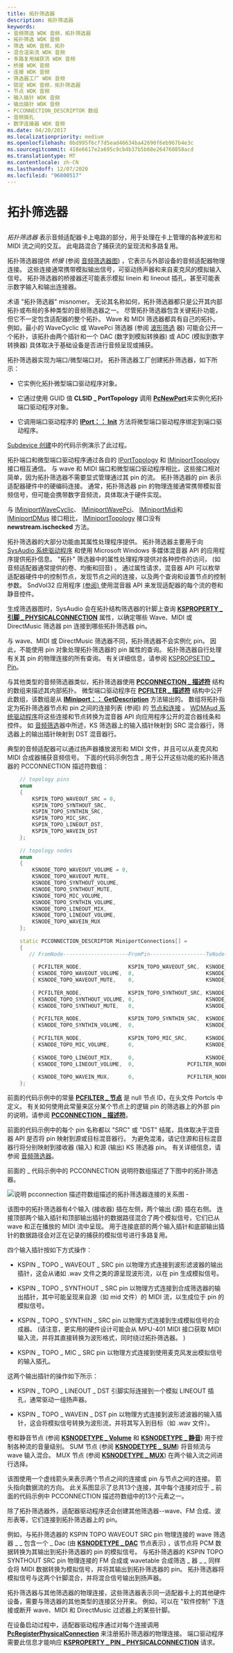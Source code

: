 ```yaml
---
title: 拓扑筛选器
description: 拓扑筛选器
keywords:
- 音频筛选 WDK 音频，拓扑筛选器
- 拓扑筛选 WDK 音频
- 筛选 WDK 音频、拓扑
- 混合渲染流 WDK 音频
- 多路复用捕获流 WDK 音频
- 桥接 WDK 音频
- 连接 WDK 音频
- 筛选器工厂 WDK 音频
- 锁定 WDK 音频，拓扑筛选器
- 节点 WDK 音频
- 输入插针 WDK 音频
- 输出插针 WDK 音频
- PCCONNECTION_DESCRIPTOR 数组
- 音频插孔
- 数字连接器 WDK 音频
ms.date: 04/20/2017
ms.localizationpriority: medium
ms.openlocfilehash: 0bd995f6cf7d5ead46634ba42690f6eb967b4e3c
ms.sourcegitcommit: 418e6617e2a695c9cb4b37b5b60e264760858acd
ms.translationtype: MT
ms.contentlocale: zh-CN
ms.lasthandoff: 12/07/2020
ms.locfileid: "96800517"
---
```

# <a name="topology-filters"></a>拓扑筛选器


## <span id="topology_filters"></span><span id="TOPOLOGY_FILTERS"></span>


*拓扑筛选器* 表示音频适配器卡上电路的部分，用于处理在卡上管理的各种波形和 MIDI 流之间的交互。 此电路混合了捕获流的呈现流和多路复用。

拓扑筛选器提供 *桥接* (参阅 [音频筛选器图](audio-filter-graphs.md)) ，它表示与外部设备的音频适配器物理连接。 这些连接通常携带模拟输出信号，可驱动扬声器和来自麦克风的模拟输入信号。 拓扑筛选器的桥接器还可能表示模拟 linein 和 lineout 插孔，甚至可能表示数字输入和输出连接器。

术语 "拓扑筛选器" misnomer。 无论其名称如何，拓扑筛选器都只是公开其内部拓扑或布局的多种类型的音频筛选器之一。 尽管拓扑筛选器包含关键拓扑功能，但它不一定包含适配器的整个拓扑。 Wave 和 MIDI 筛选器都具有自己的拓扑。 例如，最小的 WaveCyclic 或 WavePci 筛选器 (参阅 [波形筛选](wave-filters.md) 器) 可能会公开一个拓扑，该拓扑由两个插针和一个 DAC (数字到模拟转换器) 或 ADC (模拟到数字转换器) 具体取决于基础设备是否进行音频呈现或捕获。

拓扑筛选器实现为端口/微型端口对。 拓扑筛选器工厂创建拓扑筛选器，如下所示：

-   它实例化拓扑微型端口驱动程序对象。

-   它通过使用 GUID 值 **CLSID \_ PortTopology** 调用 [**PcNewPort**](/windows-hardware/drivers/ddi/portcls/nf-portcls-pcnewport)来实例化拓扑端口驱动程序对象。

-   它调用端口驱动程序的 [**IPort：： Init**](/windows-hardware/drivers/ddi/portcls/nf-portcls-iport-init) 方法将微型端口驱动程序绑定到端口驱动程序。

[Subdevice 创建](subdevice-creation.md)中的代码示例演示了此过程。

拓扑端口和微型端口驱动程序通过各自的 [IPortTopology](/windows-hardware/drivers/ddi/portcls/nn-portcls-iporttopology) 和 [IMiniportTopology](/windows-hardware/drivers/ddi/portcls/nn-portcls-iminiporttopology) 接口相互通信。 与 wave 和 MIDI 端口和微型端口驱动程序相比，这些接口相对简单，因为拓扑筛选器不需要显式管理通过其 pin 的流。 拓扑筛选器的 pin 表示适配器硬件中的硬编码连接。 通常，拓扑筛选器 pin 的物理连接通常携带模拟音频信号，但可能会携带数字音频流，具体取决于硬件实现。

与 [IMiniportWaveCyclic](/windows-hardware/drivers/ddi/portcls/nn-portcls-iminiportwavecyclic)、 [IMiniportWavePci](/windows-hardware/drivers/ddi/portcls/nn-portcls-iminiportwavepci)、 [IMiniportMidi](/windows-hardware/drivers/ddi/portcls/nn-portcls-iminiportmidi)和 [IMiniportDMus](/windows-hardware/drivers/ddi/dmusicks/nn-dmusicks-iminiportdmus) 接口相比， [IMiniportTopology](/windows-hardware/drivers/ddi/portcls/nn-portcls-iminiporttopology) 接口没有 **newstream.ischecked** 方法。

拓扑筛选器的大部分功能由其属性处理程序提供。 拓扑筛选器主要用于向 [SysAudio 系统驱动程序](kernel-mode-wdm-audio-components.md#sysaudio_system_driver) 和使用 Microsoft Windows 多媒体混音器 API 的应用程序提供拓扑信息。 "拓扑" 筛选器中的属性处理程序提供对各种控件的访问， (如音频适配器通常提供的卷、均衡和回音) 。 通过属性请求，混音器 API 可以枚举适配器硬件中的控制节点，发现节点之间的连接，以及两个查询和设置节点的控制参数。 SndVol32 应用程序 [ (参阅) ](systray-and-sndvol32.md) 使用混音器 API 来发现适配器的每个流的卷和静音控件。

生成筛选器图时，SysAudio 会在拓扑结构筛选器的针脚上查询 [**KSPROPERTY \_ 引脚 \_ PHYSICALCONNECTION**](../stream/ksproperty-pin-physicalconnection.md) 属性，以确定哪些 Wave、MIDI 或 DirectMusic 筛选器 pin 连接到哪些拓扑筛选器 pin。

与 wave、MIDI 或 DirectMusic 筛选器不同，拓扑筛选器不会实例化 pin。 因此，不能使用 pin 对象处理拓扑筛选器的 pin 属性的查询。 拓扑筛选器自行处理有关其 pin 的物理连接的所有查询。 有关详细信息，请参阅 [KSPROPSETID \_ Pin](../stream/kspropsetid-pin.md)。

与其他类型的音频筛选器类似，拓扑筛选器使用 [**PCCONNECTION \_ 描述符**](/previous-versions/windows/hardware/drivers/ff537688(v=vs.85)) 结构的数组来描述其内部拓扑。 微型端口驱动程序在 [**PCFILTER \_ 描述符**](/windows-hardware/drivers/ddi/portcls/ns-portcls-pcfilter_descriptor) 结构中公开此数组，该数组是从 [**IMiniport：： GetDescription**](/windows-hardware/drivers/ddi/portcls/nf-portcls-iminiport-getdescription) 方法输出的。 数组将拓扑指定为拓扑筛选器节点和 pin 之间的连接列表 (参阅) 的 [节点和连接](nodes-and-connections.md) 。 [WDMAud 系统驱动程序](user-mode-wdm-audio-components.md#wdmaud_system_driver)将这些连接和节点转换为混音器 API 向应用程序公开的混合器线条和控件。 如 [音频筛选](audio-filters.md)器中所述，KS 筛选器上的输入插针映射到 SRC 混合器行，筛选器上的输出插针映射到 DST 混音器行。

典型的音频适配器可以通过扬声器播放波形和 MIDI 文件，并且可以从麦克风和 MIDI 合成器捕获音频信号。 下面的代码示例包含 \_ 用于公开这些功能的拓扑筛选器的 PCCONNECTION 描述符数组：

```cpp
    // topology pins
    enum
    {
        KSPIN_TOPO_WAVEOUT_SRC = 0,
        KSPIN_TOPO_SYNTHOUT_SRC,
        KSPIN_TOPO_SYNTHIN_SRC,
        KSPIN_TOPO_MIC_SRC,
        KSPIN_TOPO_LINEOUT_DST,
        KSPIN_TOPO_WAVEIN_DST
    };
 
    // topology nodes
    enum
    {
        KSNODE_TOPO_WAVEOUT_VOLUME = 0,
        KSNODE_TOPO_WAVEOUT_MUTE,
        KSNODE_TOPO_SYNTHOUT_VOLUME,
        KSNODE_TOPO_SYNTHOUT_MUTE,
        KSNODE_TOPO_MIC_VOLUME,
        KSNODE_TOPO_SYNTHIN_VOLUME,
        KSNODE_TOPO_LINEOUT_MIX,
        KSNODE_TOPO_LINEOUT_VOLUME,
        KSNODE_TOPO_WAVEIN_MUX
    };
 
    static PCCONNECTION_DESCRIPTOR MiniportConnections[] =
    {
       // FromNode---------------------FromPin------------------ToNode-----------------------ToPin
 
        { PCFILTER_NODE,               KSPIN_TOPO_WAVEOUT_SRC,  KSNODE_TOPO_WAVEOUT_VOLUME,  1 },
        { KSNODE_TOPO_WAVEOUT_VOLUME,  0,                       KSNODE_TOPO_WAVEOUT_MUTE,    1 },
        { KSNODE_TOPO_WAVEOUT_MUTE,    0,                       KSNODE_TOPO_LINEOUT_MIX,     1 },
 
        { PCFILTER_NODE,               KSPIN_TOPO_SYNTHOUT_SRC, KSNODE_TOPO_SYNTHOUT_VOLUME, 1 },
        { KSNODE_TOPO_SYNTHOUT_VOLUME, 0,                       KSNODE_TOPO_SYNTHOUT_MUTE,   1 },
        { KSNODE_TOPO_SYNTHOUT_MUTE,   0,                       KSNODE_TOPO_LINEOUT_MIX,     2 },
 
        { PCFILTER_NODE,               KSPIN_TOPO_SYNTHIN_SRC,  KSNODE_TOPO_SYNTHIN_VOLUME,  1 },
        { KSNODE_TOPO_SYNTHIN_VOLUME,  0,                       KSNODE_TOPO_WAVEIN_MUX,      1 },
 
        { PCFILTER_NODE,               KSPIN_TOPO_MIC_SRC,      KSNODE_TOPO_MIC_VOLUME,      1 },
        { KSNODE_TOPO_MIC_VOLUME,      0,                       KSNODE_TOPO_WAVEIN_MUX,      2 },
 
        { KSNODE_TOPO_LINEOUT_MIX,     0,                       KSNODE_TOPO_LINEOUT_VOLUME,  1 },
        { KSNODE_TOPO_LINEOUT_VOLUME,  0,                 PCFILTER_NODE,  KSPIN_TOPO_LINEOUT_DST },
 
        { KSNODE_TOPO_WAVEIN_MUX,      0,                 PCFILTER_NODE,  KSPIN_TOPO_WAVEIN_DST }
    };
```

前面的代码示例中的常量 [**PCFILTER \_ 节点**](/previous-versions/ff537695(v=vs.85)) 是 null 节点 ID，在头文件 Portcls 中定义。 有关如何使用此常量来区分某个节点上的逻辑 pin 的筛选器上的外部 pin 的说明，请参阅 [**PCCONNECTION \_ 描述符**](/previous-versions/windows/hardware/drivers/ff537688(v=vs.85))。

前面的代码示例中的每个 pin 名称都以 "SRC" 或 "DST" 结尾，具体取决于混音器 API 是否将 pin 映射到源或目标混音器行。 为避免混淆，请记住源和目标混音器行将分别映射到接收器 (输入) 和源 (输出) KS 筛选器 pin。 有关详细信息，请参阅 [音频筛选器](audio-filters.md)。

前面的 \_ 代码示例中的 PCCONNECTION 说明符数组描述了下图中的拓扑筛选器。

![说明 pcconnection 描述符数组描述的拓扑筛选器连接的关系图 \-](images/topofilt.png)

该图中的拓扑筛选器有4个输入 (接收器) 插在左侧，两个输出 (源) 插在右侧。 连接顶部两个输入插针和顶部输出插针的数据路径混合了两个模拟信号，它们已从 wave 和正在播放的 MIDI 流中呈现。 用于连接底部的两个输入插针和底部输出插针的数据路径会对正在记录的捕获的模拟信号进行多路复用。

四个输入插针按如下方式操作：

-   KSPIN \_ TOPO \_ WAVEOUT \_ SRC pin 以物理方式连接到波形滤波器的输出插针，这会从诸如 .wav 文件之类的源呈现波形流，以在 pin 生成模拟信号。

-   KSPIN \_ TOPO \_ SYNTHOUT \_ SRC pin 以物理方式连接到合成筛选器的输出插针，其中可能呈现来自源（如 mid 文件）的 MIDI 流，以生成位于 pin 的模拟信号。

-   KSPIN \_ TOPO \_ SYNTHIN \_ SRC pin 以物理方式连接到生成模拟信号的合成器。  (请注意，更实用的硬件设计可能会从 MPU-401 MIDI 接口获取 MIDI 输入流，并将其直接转换为波形格式，同时绕过拓扑筛选器。 ) 

-   KSPIN \_ TOPO \_ MIC \_ SRC pin 以物理方式连接到使用麦克风发出模拟信号的输入插孔。

这两个输出插针的操作如下所示：

-   KSPIN \_ TOPO \_ LINEOUT \_ DST 引脚实际连接到一个模拟 LINEOUT 插孔，通常驱动一组扬声器。

-   KSPIN \_ TOPO \_ WAVEIN \_ DST pin 以物理方式连接到波形滤波器的输入插针，这会将模拟信号转换为波形流，并将其写入到目标（如 .wav 文件）。

卷和静音节点 (参阅 [**KSNODETYPE \_ Volume**](./ksnodetype-volume.md) 和 [**KSNODETYPE \_ 静音**](./ksnodetype-mute.md)) 用于控制各种流的音量级别。 SUM 节点 (参阅 [**KSNODETYPE \_ SUM**](./ksnodetype-sum.md)) 将音频流与 wave 输入混合。 MUX 节点 (参阅 [**KSNODETYPE \_ MUX**](./ksnodetype-mux.md)) 在两个输入流之间进行选择。

该图使用一个虚线箭头来表示两个节点之间的连接或 pin 与节点之间的连接。 箭头指向数据流的方向。 此关系图显示了总共13个连接，其中每个连接对应于 \_ 前面的代码示例中 PCCONNECTION 描述符数组中的13个元素之一。

除了拓扑筛选器外，适配器驱动程序还会创建其他筛选器--wave、FM 合成、波形表等，它们连接到拓扑筛选器上的 pin。

例如，与拓扑筛选器的 KSPIN TOPO WAVEOUT SRC pin 物理连接的 wave 筛选器 \_ \_ 包含一个 \_ Dac (由 [**KSNODETYPE \_ DAC**](./ksnodetype-dac.md) 节点表示) ，该节点将 PCM 数据转换为其输出到拓扑筛选器的 pin 的模拟信号。 与拓扑筛选器的 KSPIN TOPO SYNTHOUT SRC pin 物理连接的 FM 合成或 wavetable 合成筛选 \_ 器 \_ \_ 同样会将 MIDI 数据转换为模拟信号，并将其输出到拓扑筛选器的 pin。 拓扑筛选器将模拟信号与这两个针脚混合，并将混合信号输出到扬声器。

拓扑筛选器与其他筛选器的物理连接，这些筛选器表示同一适配器卡上的其他硬件设备，需要与筛选器的其他类型的连接区分开来。 例如，可以在 "软件控制" 下连接或断开 wave、MIDI 和 DirectMusic 过滤器上的某些针脚。

在设备启动过程中，适配器驱动程序通过对每个连接调用 [**PcRegisterPhysicalConnection**](/windows-hardware/drivers/ddi/portcls/nf-portcls-pcregisterphysicalconnection) 来注册拓扑筛选器的物理连接。 端口驱动程序需要此信息才能响应 [**KSPROPERTY \_ PIN \_ PHYSICALCONNECTION**](../stream/ksproperty-pin-physicalconnection.md) 请求。

 

